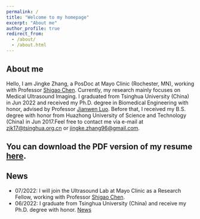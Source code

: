 ```yaml
---
permalink: /
title: "Welcome to my homepage"
excerpt: "About me"
author_profile: true
redirect_from: 
  - /about/
  - /about.html
---
```


## About me
Hello, I am Jingke Zhang, a PosDoc at Mayo Clinic (Rochester, MN), working with Professor [Shigao Chen](https://www.mayo.edu/research/faculty/chen-shigao-ph-d/bio-00027435). Currently, my research mainly focuses on Medical Ultrasound Imaging. I graduated from Tsinghua University (China) in Jun 2022 and received my Ph.D. degree in Biomedical Engineering with honor, advised by Professor [Jianwen Luo](https://www.med.tsinghua.edu.cn/en/info/1357/1469.htm). Before that, I received my B.S. degree with honor from Huazhong University of Science and Technology (China) in Jun 2017.Feel free to contact me via e-mail at <zjk17@tsinghua.org.cn> or <jingke.zhang96@gmail.com>.

  
## You can download the PDF version of my resume [here](https://JingkeTHU.github.io/files/CV_JingkeZhang.pdf).  
  

## News
* 07/2022: I will join the Ultrasound Lab at Mayo Clinic as a Research Fellow, working with Professor [Shigao Chen](https://www.mayo.edu/research/faculty/chen-shigao-ph-d/bio-00027435).
* 06/2022: I graduate from Tsinghua University (China) and receive my Ph.D. degree with honor. [News](https://mp.weixin.qq.com/s/G3cXNY4BzEuFUjZU0fQ5Cw)

